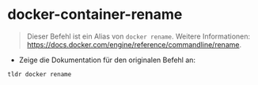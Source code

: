 # docker-container-rename

> Dieser Befehl ist ein Alias von `docker rename`.
> Weitere Informationen: <https://docs.docker.com/engine/reference/commandline/rename>.

- Zeige die Dokumentation für den originalen Befehl an:

`tldr docker rename`
